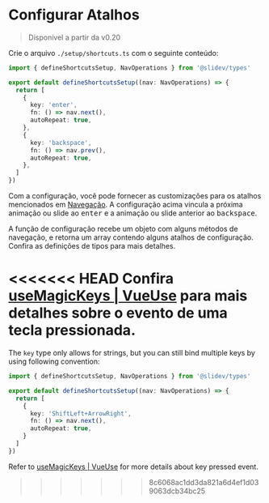 # Configurar Atalhos

> Disponível a partir da v0.20

<Environment type="client" />

Crie o arquivo `./setup/shortcuts.ts` com o seguinte conteúdo:

```ts
import { defineShortcutsSetup, NavOperations } from '@slidev/types'

export default defineShortcutsSetup((nav: NavOperations) => {
  return [
    {
      key: 'enter',
      fn: () => nav.next(),
      autoRepeat: true,
    },
    {
      key: 'backspace',
      fn: () => nav.prev(),
      autoRepeat: true,
    },
  ]
})
```

Com a configuração, você pode fornecer as customizações para os atalhos mencionados em [Navegação](/guide/navigation#barra-de-navegacao). A configuração acima vincula a próxima animação ou slide ao <kbd>enter</kbd> e a animação ou slide anterior ao <kbd>backspace</kbd>.

A função de configuração recebe um objeto com alguns métodos de navegação, e retorna um array contendo alguns atalhos de configuração. Confira as definições de tipos para mais detalhes.

<<<<<<< HEAD
Confira [useMagicKeys | VueUse](https://vueuse.org/core/useMagicKeys/) para mais detalhes sobre o evento de uma tecla pressionada.
=======
The `key` type only allows for strings, but you can still bind multiple keys by using following convention:

```ts
import { defineShortcutsSetup, NavOperations } from '@slidev/types'

export default defineShortcutsSetup((nav: NavOperations) => {
  return [
    {
      key: 'ShiftLeft+ArrowRight',
      fn: () => nav.next(),
      autoRepeat: true,
    }
  ]
})
```

Refer to [useMagicKeys | VueUse](https://vueuse.org/core/useMagicKeys/) for more details about key pressed event.
>>>>>>> 8c6068ac1dd3da821a6d4ef1d039063dcb34bc25
